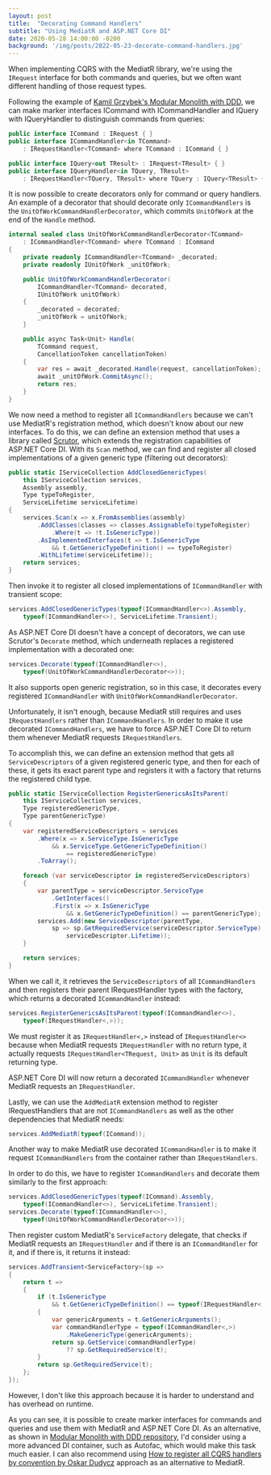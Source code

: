 ```yaml
---
layout: post
title:  "Decorating Command Handlers"
subtitle: "Using MediatR and ASP.NET Core DI"
date: 2020-05-28 14:00:00 -0200
background: '/img/posts/2022-05-23-decorate-command-handlers.jpg'
---
```


When implementing CQRS with the MediatR library, we're using the `IRequest` interface for both commands and queries, but we often want different handling of those request types.

Following the example of [Kamil Grzybek's Modular Monolith with DDD](https://github.com/kgrzybek/modular-monolith-with-ddd), we can make marker interfaces ICommand with ICommandHandler and IQuery with IQueryHandler to distinguish commands from queries:
```c#
public interface ICommand : IRequest { }
public interface ICommandHandler<in TCommand>
    : IRequestHandler<TCommand> where TCommand : ICommand { }

public interface IQuery<out TResult> : IRequest<TResult> { }
public interface IQueryHandler<in TQuery, TResult>
    : IRequestHandler<TQuery, TResult> where TQuery : IQuery<TResult> { }
```

It is now possible to create decorators only for command or query handlers. An example of a decorator that should decorate only `ICommandHandlers` is the `UnitOfWorkCommandHandlerDecorator`, which commits `UnitOfWork` at the end of the `Handle` method.

```c#
internal sealed class UnitOfWorkCommandHandlerDecorator<TCommand>
    : ICommandHandler<TCommand> where TCommand : ICommand
{
    private readonly ICommandHandler<TCommand> _decorated;
    private readonly IUnitOfWork _unitOfWork; 

    public UnitOfWorkCommandHandlerDecorator(
        ICommandHandler<TCommand> decorated,
        IUnitOfWork unitOfWork)
    {
        _decorated = decorated;
        _unitOfWork = unitOfWork;
    }

    public async Task<Unit> Handle(
        TCommand request,
        CancellationToken cancellationToken)
    {
        var res = await _decorated.Handle(request, cancellationToken);
        await _unitOfWork.CommitAsync();
        return res;
    }
}
```

We now need a method to register all `ICommandHandlers` because we can't use MediatR's registration method, which doesn't know about our new interfaces. To do this, we can define an extension method that uses a library called [Scrutor](https://github.com/khellang/Scrutor), which extends the registration capabilities of ASP.NET Core DI. With its `Scan` method, we can find and register all closed implementations of a given generic type (filtering out decorators):

```c#
public static IServiceCollection AddClosedGenericTypes(
    this IServiceCollection services,
    Assembly assembly,
    Type typeToRegister,
    ServiceLifetime serviceLifetime)
{
    services.Scan(x => x.FromAssemblies(assembly)
        .AddClasses(classes => classes.AssignableTo(typeToRegister)
            .Where(t => !t.IsGenericType))
        .AsImplementedInterfaces(t => t.IsGenericType
            && t.GetGenericTypeDefinition() == typeToRegister)
        .WithLifetime(serviceLifetime));
    return services;
}
```

Then invoke it to register all closed implementations of `ICommandHandler` with transient scope:

```c#
services.AddClosedGenericTypes(typeof(ICommandHandler<>).Assembly,
    typeof(ICommandHandler<>), ServiceLifetime.Transient);
```

As ASP.NET Core DI doesn't have a concept of decorators, we can use Scrutor's `Decorate` method, which underneath replaces a registered implementation with a decorated one:

```c#
services.Decorate(typeof(ICommandHandler<>),
    typeof(UnitOfWorkCommandHandlerDecorator<>));
```

It also supports open generic registration, so in this case, it decorates every registered `ICommandHandler` with `UnitOfWorkCommandHandlerDecorator`.

Unfortunately, it isn't enough, because MediatR still requires and uses `IRequestHandlers` rather than `ICommandHandlers`. In order to make it use decorated `ICommandHandlers`, we have to force ASP.NET Core DI to return them whenever MediatR requests `IRequestHandlers`.

To accomplish this, we can define an extension method that gets all `ServiceDescriptors` of a given registered generic type, and then for each of these, it gets its exact parent type and registers it with a factory that returns the registered child type.

```c#
public static IServiceCollection RegisterGenericsAsItsParent(
    this IServiceCollection services,
    Type registeredGenericType,
    Type parentGenericType)
{
    var registeredServiceDescriptors = services
        .Where(x => x.ServiceType.IsGenericType
            && x.ServiceType.GetGenericTypeDefinition()
                == registeredGenericType)
        .ToArray();

    foreach (var serviceDescriptor in registeredServiceDescriptors)
    {
        var parentType = serviceDescriptor.ServiceType
            .GetInterfaces()
            .First(x => x.IsGenericType
                && x.GetGenericTypeDefinition() == parentGenericType);
        services.Add(new ServiceDescriptor(parentType,
            sp => sp.GetRequiredService(serviceDescriptor.ServiceType),
                serviceDescriptor.Lifetime));
    }

    return services;
}
```

When we call it, it retrieves the `ServiceDescriptors` of all `ICommandHandlers` and then registers their parent IRequestHandler types with the factory, which returns a decorated `ICommandHandler` instead:

```c#
services.RegisterGenericsAsItsParent(typeof(ICommandHandler<>),
    typeof(IRequestHandler<,>));
```

We must register it as `IRequestHandler<,>` instead of `IRequestHandler<>` because when MediatR requests `IRequestHandler` with no return type, it actually requests `IRequestHandler<TRequest, Unit>` as `Unit` is its default returning type.

ASP.NET Core DI will now return a decorated `ICommandHandler` whenever MediatR requests an `IRequestHandler`.

Lastly, we can use the `AddMediatR` extension method to register IRequestHandlers that are not `ICommandHandlers` as well as the other dependencies that MediatR needs:

```c#
services.AddMediatR(typeof(ICommand));
```

Another way to make MediatR use decorated `ICommandHandler` is to make it request `ICommandHandlers` from the container rather than `IRequestHandlers`.

In order to do this, we have to register `ICommandHandlers` and decorate them similarly to the first approach:

```c#
services.AddClosedGenericTypes(typeof(ICommand).Assembly,
    typeof(ICommandHandler<>), ServiceLifetime.Transient);
services.Decorate(typeof(ICommandHandler<>),
    typeof(UnitOfWorkCommandHandlerDecorator<>));
```

Then register custom MediatR's `ServiceFactory` delegate, that checks if MediatR requests an `IRequestHandler` and if there is an `ICommandHandler` for it, and if there is, it returns it instead:

```c#
services.AddTransient<ServiceFactory>(sp =>
{
    return t =>
    {
        if (t.IsGenericType
            && t.GetGenericTypeDefinition() == typeof(IRequestHandler<,>))
        {
            var genericArguments = t.GetGenericArguments();
            var commandHandlerType = typeof(ICommandHandler<,>)
                .MakeGenericType(genericArguments);
            return sp.GetService(commandHandlerType)
                ?? sp.GetRequiredService(t);
        }
        return sp.GetRequiredService(t);
    };
});
```

However, I don't like this approach because it is harder to understand and has overhead on runtime.

As you can see, it is possible to create marker interfaces for commands and queries and use them with MediatR and ASP.NET Core DI. As an alternative, as shown in [Modular Monolith with DDD repository](https://github.com/kgrzybek/modular-monolith-with-ddd), I'd consider using a more advanced DI container, such as Autofac, which would make this task much easier. I can also recommend using [How to register all CQRS handlers by convention by Oskar Dudycz](https://event-driven.io/en/how_to_register_all_mediatr_handlers_by_convention/) approach as an alternative to MediatR.